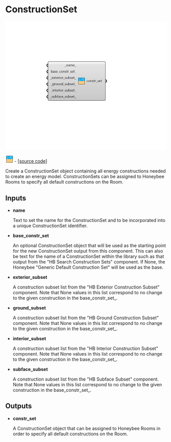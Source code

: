 # ConstructionSet

![](../../.gitbook/assets/ConstructionSet.png)

![](../../.gitbook/assets/ConstructionSet%20%281%29.png) - [\[source code\]](https://github.com/ladybug-tools/honeybee-grasshopper-energy/blob/master/honeybee_grasshopper_energy/src//HB%20ConstructionSet.py)

Create a ConstructionSet object containing all energy constructions needed to create an energy model. ConstructionSets can be assigned to Honeybee Rooms to specify all default constructions on the Room.

## Inputs

* **name**

  Text to set the name for the ConstructionSet and to be incorporated into a unique ConstructionSet identifier. 

* **base\_constr\_set**

  An optional ConstructionSet object that will be used as the starting point for the new ConstructionSet output from this component. This can also be text for the name of a ConstructionSet within the library such as that output from the "HB Search Construction Sets" component. If None, the Honeybee "Generic Default Construction Set" will be used as the base. 

* **exterior\_subset**

  A construction subset list from the "HB Exterior Construction Subset" component. Note that None values in this list correspond to no change to the given construction in the base_constr\_set_. 

* **ground\_subset**

  A construction subset list from the "HB Ground Construction Subset" component. Note that None values in this list correspond to no change to the given construction in the base_constr\_set_. 

* **interior\_subset**

  A construction subset list from the "HB Interior Construction Subset" component. Note that None values in this list correspond to no change to the given construction in the base_constr\_set_. 

* **subface\_subset**

  A construction subset list from the "HB Subface Subset" component. Note that None values in this list correspond to no change to the given construction in the base_constr\_set_. 

## Outputs

* **constr\_set**

  A ConstructionSet object that can be assigned to Honeybee Rooms in order to specify all default constructions on the Room. 

